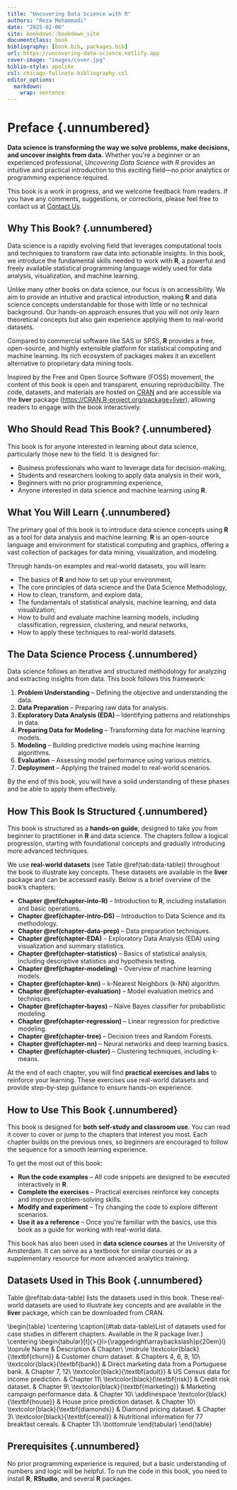 ```yaml
---
title: "Uncovering Data Science with R"
authors: "Reza Mohammadi"
date: "2025-02-06"
site: bookdown::bookdown_site
documentclass: book
bibliography: [book.bib, packages.bib]
url: https://uncovering-data-science.netlify.app
cover-image: "images/cover.jpg"
biblio-style: apalike
csl: chicago-fullnote-bibliography.csl
editor_options: 
  markdown: 
    wrap: sentence
---
```




# Preface {.unnumbered}  

**Data science is transforming the way we solve problems, make decisions, and uncover insights from data.** Whether you're a beginner or an experienced professional, *Uncovering Data Science with R* provides an intuitive and practical introduction to this exciting field—no prior analytics or programming experience required.  

This book is a work in progress, and we welcome feedback from readers. If you have any comments, suggestions, or corrections, please feel free to contact us at [Contact Us](mailto:a.mohammadi@uva.nl).  

## Why This Book? {.unnumbered}  

Data science is a rapidly evolving field that leverages computational tools and techniques to transform raw data into actionable insights. In this book, we introduce the fundamental skills needed to work with **R**, a powerful and freely available statistical programming language widely used for data analysis, visualization, and machine learning.  

Unlike many other books on data science, our focus is on accessibility. We aim to provide an intuitive and practical introduction, making **R** and data science concepts understandable for those with little or no technical background. Our hands-on approach ensures that you will not only learn theoretical concepts but also gain experience applying them to real-world datasets.  

Compared to commercial software like SAS or SPSS, **R** provides a free, open-source, and highly extensible platform for statistical computing and machine learning. Its rich ecosystem of packages makes it an excellent alternative to proprietary data mining tools.  

Inspired by the Free and Open Source Software (FOSS) movement, the content of this book is open and transparent, ensuring reproducibility. The code, datasets, and materials are hosted on [CRAN](https://cran.r-project.org/web/packages/liver/index.html) and are accessible via the **liver** package (<https://CRAN.R-project.org/package=liver>), allowing readers to engage with the book interactively.  

## Who Should Read This Book? {.unnumbered}  

This book is for anyone interested in learning about data science, particularly those new to the field. It is designed for:  

- Business professionals who want to leverage data for decision-making,  
- Students and researchers looking to apply data analysis in their work,  
- Beginners with no prior programming experience,  
- Anyone interested in data science and machine learning using **R**.  

## What You Will Learn {.unnumbered}  

The primary goal of this book is to introduce data science concepts using **R** as a tool for data analysis and machine learning. **R** is an open-source language and environment for statistical computing and graphics, offering a vast collection of packages for data mining, visualization, and modeling.  

Through hands-on examples and real-world datasets, you will learn:  

- The basics of **R** and how to set up your environment,  
- The core principles of data science and the Data Science Methodology,  
- How to clean, transform, and explore data,  
- The fundamentals of statistical analysis, machine learning, and data visualization,  
- How to build and evaluate machine learning models, including classification, regression, clustering, and neural networks,  
- How to apply these techniques to real-world datasets.  

## The Data Science Process {.unnumbered}  

Data science follows an iterative and structured methodology for analyzing and extracting insights from data. This book follows this framework:  

1. **Problem Understanding** – Defining the objective and understanding the data.  
2. **Data Preparation** – Preparing raw data for analysis.  
3. **Exploratory Data Analysis (EDA)** – Identifying patterns and relationships in data.  
4. **Preparing Data for Modeling** – Transforming data for machine learning models.  
5. **Modeling** – Building predictive models using machine learning algorithms.  
6. **Evaluation** – Assessing model performance using various metrics.  
7. **Deployment** – Applying the trained model to real-world scenarios.  

By the end of this book, you will have a solid understanding of these phases and be able to apply them effectively.  

## How This Book Is Structured {.unnumbered}  

This book is structured as a **hands-on guide**, designed to take you from beginner to practitioner in **R** and data science. The chapters follow a logical progression, starting with foundational concepts and gradually introducing more advanced techniques.  

We use **real-world datasets** (see Table \@ref(tab:data-table)) throughout the book to illustrate key concepts. These datasets are available in the **liver** package and can be accessed easily. Below is a brief overview of the book’s chapters:  

- **Chapter \@ref(chapter-into-R)** – Introduction to **R**, including installation and basic operations.  
- **Chapter \@ref(chapter-intro-DS)** – Introduction to Data Science and its methodology.  
- **Chapter \@ref(chapter-data-prep)** – Data preparation techniques.  
- **Chapter \@ref(chapter-EDA)** – Exploratory Data Analysis (EDA) using visualization and summary statistics.  
- **Chapter \@ref(chapter-statistics)** – Basics of statistical analysis, including descriptive statistics and hypothesis testing.  
- **Chapter \@ref(chapter-modeling)** – Overview of machine learning models.  
- **Chapter \@ref(chapter-knn)** – k-Nearest Neighbors (k-NN) algorithm.  
- **Chapter \@ref(chapter-evaluation)** – Model evaluation metrics and techniques.  
- **Chapter \@ref(chapter-bayes)** – Naïve Bayes classifier for probabilistic modeling.  
- **Chapter \@ref(chapter-regression)** – Linear regression for predictive modeling.  
- **Chapter \@ref(chapter-tree)** – Decision trees and Random Forests.  
- **Chapter \@ref(chapter-nn)** – Neural networks and deep learning basics.  
- **Chapter \@ref(chapter-cluster)** – Clustering techniques, including k-means.  

At the end of each chapter, you will find **practical exercises and labs** to reinforce your learning. These exercises use real-world datasets and provide step-by-step guidance to ensure hands-on experience.  

## How to Use This Book {.unnumbered}  

This book is designed for **both self-study and classroom use**. You can read it cover to cover or jump to the chapters that interest you most. Each chapter builds on the previous ones, so beginners are encouraged to follow the sequence for a smooth learning experience.  

To get the most out of this book:  

- **Run the code examples** – All code snippets are designed to be executed interactively in **R**.  
- **Complete the exercises** – Practical exercises reinforce key concepts and improve problem-solving skills.  
- **Modify and experiment** – Try changing the code to explore different scenarios.  
- **Use it as a reference** – Once you're familiar with the basics, use this book as a guide for working with real-world data.  

This book has also been used in **data science courses** at the University of Amsterdam. It can serve as a textbook for similar courses or as a supplementary resource for more advanced analytics training.  

## Datasets Used in This Book {.unnumbered}  

Table \@ref(tab:data-table) lists the datasets used in this book. These real-world datasets are used to illustrate key concepts and are available in the **liver** package, which can be downloaded from CRAN.  

\begin{table}
\centering
\caption{(\#tab:data-table)List of datasets used for case studies in different chapters. Available in the R package liver.}
\centering
\begin{tabular}[t]{>{}l>{\raggedright\arraybackslash}p{20em}l}
\toprule
Name & Description & Chapter\\
\midrule
\textcolor{black}{\textbf{churn}} & Customer churn dataset. & Chapters 4, 6, 8, 10\\
\textcolor{black}{\textbf{bank}} & Direct marketing data from a Portuguese bank. & Chapter 7, 12\\
\textcolor{black}{\textbf{adult}} & US Census data for income prediction. & Chapter 11\\
\textcolor{black}{\textbf{risk}} & Credit risk dataset. & Chapter 9\\
\textcolor{black}{\textbf{marketing}} & Marketing campaign performance data. & Chapter 10\\
\addlinespace
\textcolor{black}{\textbf{house}} & House price prediction dataset. & Chapter 10\\
\textcolor{black}{\textbf{diamonds}} & Diamond pricing dataset. & Chapter 3\\
\textcolor{black}{\textbf{cereal}} & Nutritional information for 77 breakfast cereals. & Chapter 13\\
\bottomrule
\end{tabular}
\end{table}



## Prerequisites {.unnumbered}  

No prior programming experience is required, but a basic understanding of numbers and logic will be helpful. To run the code in this book, you need to install **R**, **RStudio**, and several **R** packages.  






